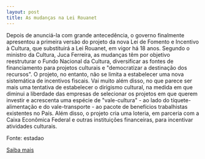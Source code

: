 ```yaml
---
layout: post
title: As mudanças na Lei Rouanet
---
```

<p>Depois de anunciá-la com grande antecedência, o governo finalmente apresentou a primeira versão do projeto da nova Lei de Fomento e Incentivo à Cultura, que substituirá a Lei Rouanet, em vigor há 18 anos. Segundo o ministro da Cultura, Juca Ferreira, as mudanças têm por objetivo reestruturar o Fundo Nacional da Cultura, diversificar as fontes de financiamento para projetos culturais e "democratizar a destinação dos recursos". O projeto, no entanto, não se limita a estabelecer uma nova sistemática de incentivos fiscais. Vai muito além disso, no que parece ser mais uma tentativa de estabelecer o dirigismo cultural, na medida em que diminui a liberdade das empresas de selecionar os projetos em que querem investir e acrescenta uma espécie de "vale-cultura" - ao lado do tíquete-alimentação e do vale-transporte - ao pacote de benefícios trabalhistas existentes no País. Além disso, o projeto cria uma loteria, em parceria com a Caixa Econômica Federal e outras instituições financeiras, para incentivar atividades culturais.</p><p>Fonte: estadao</p><p><a href="http://www.estadao.com.br/estadaodehoje/20090329/not_imp346472,0.php" target="_blank">Saiba mais </a></p>
